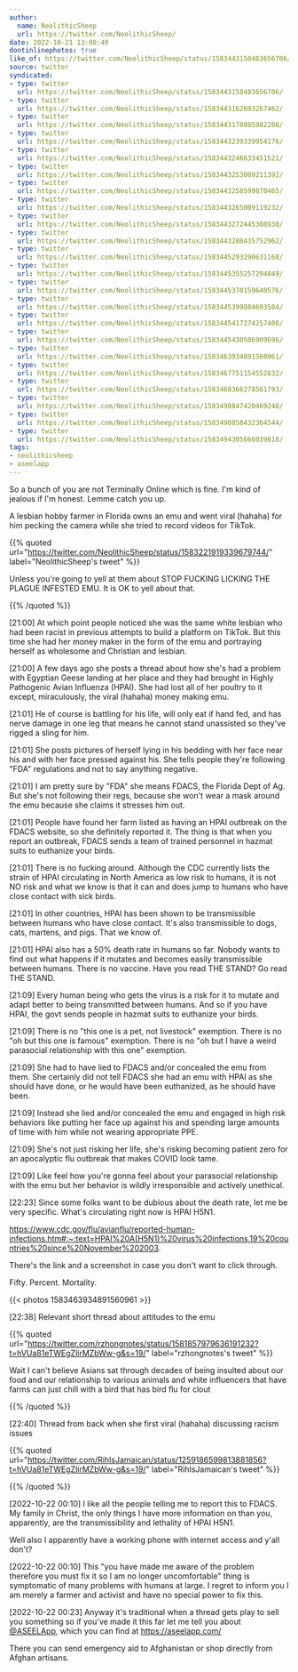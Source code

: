 ```yaml
---
author:
  name: NeolithicSheep
  url: https://twitter.com/NeolithicSheep/
date: 2022-10-21 13:00:40
dontinlinephotos: true
like_of: https://twitter.com/NeolithicSheep/status/1583443150483656706/
source: twitter
syndicated:
- type: twitter
  url: https://twitter.com/NeolithicSheep/status/1583443150483656706/
- type: twitter
  url: https://twitter.com/NeolithicSheep/status/1583443162693267462/
- type: twitter
  url: https://twitter.com/NeolithicSheep/status/1583443178085982208/
- type: twitter
  url: https://twitter.com/NeolithicSheep/status/1583443239339954176/
- type: twitter
  url: https://twitter.com/NeolithicSheep/status/1583443246633451521/
- type: twitter
  url: https://twitter.com/NeolithicSheep/status/1583443253009211392/
- type: twitter
  url: https://twitter.com/NeolithicSheep/status/1583443258599870465/
- type: twitter
  url: https://twitter.com/NeolithicSheep/status/1583443265009119232/
- type: twitter
  url: https://twitter.com/NeolithicSheep/status/1583443272445308930/
- type: twitter
  url: https://twitter.com/NeolithicSheep/status/1583443280435752962/
- type: twitter
  url: https://twitter.com/NeolithicSheep/status/1583445293290631168/
- type: twitter
  url: https://twitter.com/NeolithicSheep/status/1583445355257294849/
- type: twitter
  url: https://twitter.com/NeolithicSheep/status/1583445370159640576/
- type: twitter
  url: https://twitter.com/NeolithicSheep/status/1583445399884693504/
- type: twitter
  url: https://twitter.com/NeolithicSheep/status/1583445417274257408/
- type: twitter
  url: https://twitter.com/NeolithicSheep/status/1583445430506909696/
- type: twitter
  url: https://twitter.com/NeolithicSheep/status/1583463934891560961/
- type: twitter
  url: https://twitter.com/NeolithicSheep/status/1583467751154552832/
- type: twitter
  url: https://twitter.com/NeolithicSheep/status/1583468366278561793/
- type: twitter
  url: https://twitter.com/NeolithicSheep/status/1583490847420469248/
- type: twitter
  url: https://twitter.com/NeolithicSheep/status/1583490850432364544/
- type: twitter
  url: https://twitter.com/NeolithicSheep/status/1583494305666039818/
tags:
- neolithicsheep
- aseelapp
---
```


So a bunch of you are not Terminally Online which is fine. I'm kind of jealous if I'm honest. Lemme catch you up.



A lesbian hobby farmer in Florida owns an emu and went viral (hahaha) for him pecking the camera while she tried to record videos for TikTok. 

{{% quoted url="https://twitter.com/NeolithicSheep/status/1583221919339679744/" label="NeolithicSheep's tweet" %}}

Unless you're going to yell at them about STOP FUCKING LICKING THE PLAGUE INFESTED EMU. It is OK to yell about that.

{{% /quoted %}}

<time id="1583443162693267462">[21:00]</time> At which point people noticed she was the same white lesbian who had been racist in previous attempts to build a platform on TikTok. But this time she had her money maker in the form of the emu and portraying herself as wholesome and Christian and lesbian.

<time id="1583443178085982208">[21:00]</time> A few days ago she posts a thread about how she's had a problem with Egyptian Geese landing at her place and they had brought in Highly Pathogenic Avian Influenza (HPAI). She had lost all of her poultry to it except, miraculously, the viral (hahaha) money making emu.

<time id="1583443239339954176">[21:01]</time> He of course is battling for his life, will only eat if hand fed, and has nerve damage in one leg that means he cannot stand unassisted so they've rigged a sling for him.

<time id="1583443246633451521">[21:01]</time> She posts pictures of herself lying in his bedding with her face near his and with her face pressed against his. She tells people they're following "FDA" regulations and not to say anything negative.

<time id="1583443253009211392">[21:01]</time> I am pretty sure by "FDA" she means FDACS, the Florida Dept of Ag. But she's not following their regs, because she won't wear a mask around the emu because she claims it stresses him out.

<time id="1583443258599870465">[21:01]</time> People have found her farm listed as having an HPAI outbreak on the FDACS website, so she definitely reported it. The thing is that when you report an outbreak, FDACS sends a team of trained personnel in hazmat suits to euthanize your birds.

<time id="1583443265009119232">[21:01]</time> There is no fucking around. Although the CDC currently lists the strain of HPAI circulating in North America as low risk to humans, it is not NO risk and what we know is that it can and does jump to humans who have close contact with sick birds.

<time id="1583443272445308930">[21:01]</time> In other countries, HPAI has been shown to be transmissible between humans who have close contact. It's also transmissible to dogs, cats, martens, and pigs. That we know of.

<time id="1583443280435752962">[21:01]</time> HPAI also has a 50% death rate in humans so far. Nobody wants to find out what happens if it mutates and becomes easily transmissible between humans. There is no vaccine. Have you read THE STAND? Go read THE STAND.

<time id="1583445293290631168">[21:09]</time> Every human being who gets the virus is a risk for it to mutate and adapt better to being transmitted between humans. And so if you have HPAI, the govt sends people in hazmat suits to euthanize your birds.

<time id="1583445355257294849">[21:09]</time> There is no "this one is a pet, not livestock" exemption. There is no "oh but this one is famous" exemption. There is no "oh but I have a weird parasocial relationship with this one" exemption.

<time id="1583445370159640576">[21:09]</time> She had to have lied to FDACS and/or concealed the emu from them. She certainly did not tell FDACS she had an emu with HPAI as she should have done, or he would have been euthanized, as he should have been.

<time id="1583445399884693504">[21:09]</time> Instead she lied and/or concealed the emu and engaged in high risk behaviors like putting her face up against his and spending large amounts of time with him while not wearing appropriate PPE.

<time id="1583445417274257408">[21:09]</time> She's not just risking her life, she's risking becoming patient zero for an apocalyptic flu outbreak that makes COVID look tame.

<time id="1583445430506909696">[21:09]</time> Like feel how you're gonna feel about your parasocial relationship with the emu but her behavior is wildly irresponsible and actively unethical.

<time id="1583463934891560961">[22:23]</time> Since some folks want to be dubious about the death rate, let me be very specific. What's circulating right now is HPAI H5N1.

https://www.cdc.gov/flu/avianflu/reported-human-infections.htm#:~:text=HPAI%20A(H5N1)%20virus%20infections,19%20countries%20since%20November%202003.

There's the link and a screenshot in case you don't want to click through.



Fifty. Percent. Mortality. 

{{< photos 1583463934891560961 >}}

<time id="1583467751154552832">[22:38]</time> Relevant short thread about attitudes to the emu



{{% quoted url="https://twitter.com/rzhongnotes/status/1581857979636191232?t=hVUa81eTWEgZlirMZbWw-g&s=19/" label="rzhongnotes's tweet" %}}

Wait I can't believe Asians sat through decades of being insulted about our food and our relationship to various animals and white influencers that have farms can just chill with a bird that has bird flu for clout

{{% /quoted %}}

<time id="1583468366278561793">[22:40]</time> Thread from back when she first viral (hahaha) discussing racism issues



{{% quoted url="https://twitter.com/RihIsJamaican/status/1259186599813881856?t=hVUa81eTWEgZlirMZbWw-g&s=19/" label="RihIsJamaican's tweet" %}}



{{% /quoted %}}

<time id="1583490847420469248">[2022-10-22 00:10] </time> I like all the people telling me to report this to FDACS. My family in Christ, the only things I have more information on than you, apparently, are the transmissibility and lethality of HPAI H5N1.



Well also I apparently have a working phone with internet access and y'all don't?

<time id="1583490850432364544">[2022-10-22 00:10] </time> This "you have made me aware of the problem therefore you must fix it so I am no longer uncomfortable" thing is symptomatic of many problems with humans at large. I regret to inform you I am merely a farmer and activist and have no special power to fix this.

<time id="1583494305666039818">[2022-10-22 00:23] </time> Anyway it's traditional when a thread gets play to sell you something so if you've made it this far let me tell you about [@ASEELApp](https://twitter.com/ASEELApp/), which you can find at https://aseelapp.com/



There you can send emergency aid to Afghanistan or shop directly from Afghan artisans.